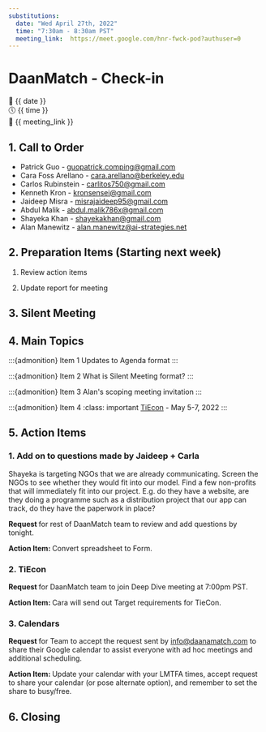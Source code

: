 ```yaml
---
substitutions:
  date: "Wed April 27th, 2022"
  time: "7:30am - 8:30am PST"
  meeting_link:  https://meet.google.com/hnr-fwck-pod?authuser=0
---
```


# DaanMatch - Check-in

📅 {{ date }} <br>
🕔 {{ time }} <br>
🔗 {{ meeting_link }} <br>

## 1. Call to Order

- Patrick Guo - guopatrick.comping@gmail.com
- Cara Foss Arellano - cara.arellano@berkeley.edu
- Carlos Rubinstein - carlitos750@gmail.com
- Kenneth Kron - kronsensei@gmail.com
- Jaideep Misra - misrajaideep95@gmail.com
- Abdul Malik - abdul.malik786x@gmail.com
- Shayeka Khan - shayekakhan@gmail.com
- Alan Manewitz - alan.manewitz@ai-strategies.net

## 2. Preparation Items (Starting next week)

1. Review action items

2. Update report for meeting

## 3. Silent Meeting

## 4. Main Topics

:::{admonition} Item 1
Updates to Agenda format
:::

:::{admonition} Item 2
What is Silent Meeting format?
:::

:::{admonition} Item 3
Alan's scoping meeting invitation
:::

:::{admonition} Item 4
:class: important
[TiEcon](https://www.tiecon.org/) - May 5-7, 2022
:::

## 5. Action Items

### 1. Add on to questions made by Jaideep + Carla

Shayeka is targeting NGOs that we are already communicating. Screen the NGOs to see whether they would fit into our model. Find a few non-profits that will immediately fit into our project. E.g. do they have a website, are they doing a programme such as a distribution project that our app can track, do they have the paperwork in place?

<b> Request </b> for rest of DaanMatch team to review and add questions by tonight.

<b> Action Item: </b> Convert spreadsheet to Form.

### 2. TiEcon

<b> Request </b> for DaanMatch team to join Deep Dive meeting at 7:00pm PST.

<b> Action Item: </b> Cara will send out Target requirements for TieCon.

### 3. Calendars 

<b> Request </b> for Team to accept the request sent by info@daanamatch.com to share their Google calendar to assist everyone with ad hoc meetings and additional scheduling. 

<b> Action Item: </b> Update your calendar with your LMTFA times, accept request to share your calendar (or pose alternate option), and remember to set the share to busy/free. 

## 6. Closing
